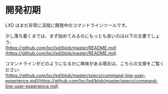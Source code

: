 # 開発初期 <!-- The early days -->

<!--
LXD is still under very active development and so is its command line tool.
-->
LXD はまだ非常に活発に開発中のコマンドラインツールです。

<!--
Until things settle a bit more, the best source for getting started is:  
-->
少し落ち着くまでは、まず始めてみるのにもっとも良いのは以下の文書でしょう:  
[https://github.com/lxc/lxd/blob/master/README.md](https://github.com/lxc/lxd/blob/master/README.md)

<!--
If you're just interested in what the command line will look like, then read:  
-->
コマンドラインがどのようになるかに興味がある場合は、こちらの文章をご覧ください:  
[https://github.com/lxc/lxd/blob/master/specs/command-line-user-experience.md](https://github.com/lxc/lxd/blob/master/specs/command-line-user-experience.md)
